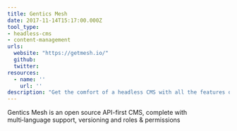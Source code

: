 ```yaml
---
title: Gentics Mesh
date: 2017-11-14T15:17:00.000Z
tool_type:
- headless-cms
- content-management
urls:
  website: "https://getmesh.io/"
  github:
  twitter:
resources:
  - name: ''
    url: ''
description: "Get the comfort of a headless CMS with all the features of a full blown CMS"
---
```

Gentics Mesh is an open source API-first CMS, complete with multi‑language support, versioning and roles & permissions
